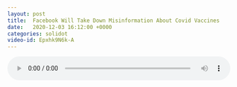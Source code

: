 ```yaml
---
layout: post
title:  Facebook Will Take Down Misinformation About Covid Vaccines
date:   2020-12-03 16:12:00 +0000
categories: solidot
video-id: Epxhk9N6k-A
---
```


<audio src="/assets/e3db816783641e1edabb1c6daf89dbcf.mp3" style="width: 100%;" controls></audio>

